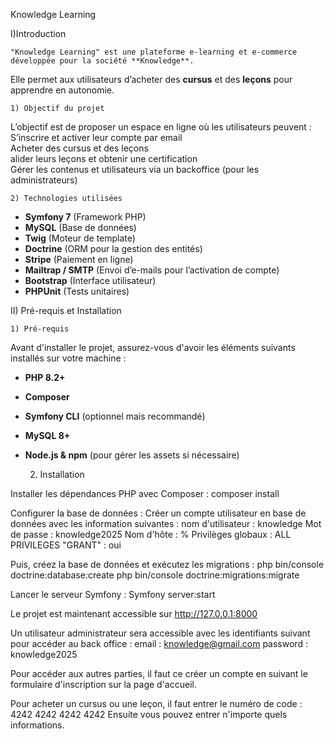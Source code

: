 Knowledge Learning

I)Introduction

	"Knowledge Learning" est une plateforme e-learning et e-commerce développée pour la société **Knowledge**.  
Elle permet aux utilisateurs d’acheter des **cursus** et des **leçons** pour apprendre en autonomie.  

	1) Objectif du projet
L’objectif est de proposer un espace en ligne où les utilisateurs peuvent :  
S’inscrire et activer leur compte par email  
Acheter des cursus et des leçons  
alider leurs leçons et obtenir une certification  
Gérer les contenus et utilisateurs via un backoffice (pour les administrateurs)

	2) Technologies utilisées
- **Symfony 7** (Framework PHP)  
- **MySQL** (Base de données)  
- **Twig** (Moteur de template)  
- **Doctrine** (ORM pour la gestion des entités)  
- **Stripe** (Paiement en ligne)  
- **Mailtrap / SMTP** (Envoi d’e-mails pour l’activation de compte)  
- **Bootstrap** (Interface utilisateur)  
- **PHPUnit** (Tests unitaires)  


II) Pré-requis et Installation

	1) Pré-requis

Avant d'installer le projet, assurez-vous d'avoir les éléments suivants installés sur votre machine :

- **PHP 8.2+**  
- **Composer**  
- **Symfony CLI** (optionnel mais recommandé)  
- **MySQL 8+**  
- **Node.js & npm** (pour gérer les assets si nécessaire)  

	2) Installation

Installer les dépendances PHP avec Composer :
composer install

Configurer la base de données :
Créer un compte utilisateur en base de données avec les information suivantes :
	nom d'utilisateur : knowledge
	Mot de passe : knowledge2025
	Nom d'hôte : %
	Privilèges globaux : ALL PRIVILEGES
	"GRANT" : oui

Puis, créez la base de données et exécutez les migrations :
php bin/console doctrine:database:create
php bin/console doctrine:migrations:migrate

Lancer le serveur Symfony :
Symfony server:start

Le projet est maintenant accessible sur http://127.0.0.1:8000

Un utilisateur administrateur sera accessible avec les identifiants suivant pour accéder au back office :
	email : knowledge@gmail.com
	password : knowledge2025

Pour accéder aux autres parties, il faut ce créer un compte en suivant le formulaire d'inscription sur la page d'accueil.

Pour acheter un cursus ou une leçon, il faut entrer le numéro de code : 4242 4242 4242 4242
Ensuite vous pouvez entrer n'importe quels informations.

	
